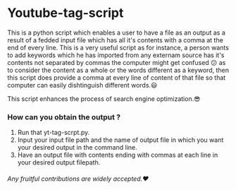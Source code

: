 # Youtube-tag-script
This is a python script which enables a user to have a file as an output as a result of a fedded input file which has all it's contents with a comma at the end of every line. This is a very useful script as for instance, a person wants to add keywords which he has imported from any externam source has it's contents not separated by commas the computer might get confused :confused: as to consider the content as a whole or the words different as a keyword, then this script does provide a comma at every line of content of that file so that computer can easily dishtinguish different words.:smiley:

This script enhances the process of search engine optimization.:sunglasses:

### How can you obtain the output ?
1. Run that yt-tag-scrpt.py.
2. Input your input file path and the name of output file in which you want your desired output in the command line.
3. Have an output file with contents ending with commas at each line in your desired output filepath.

###### Any fruitful contributions are widely accepted.:heart:
